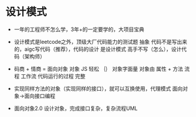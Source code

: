 # 设计模式

- 一年的工程师不怎么学，3年+的一定要学的，大项目宝典
- 设计模式是leetcode之外，顶级大厂代码能力的测试题
    抽象 代码不是写出来的，aigc写代码（推荐），代码的设计
    是设计模式 
    高手不写（怎么），设计代码（架构师）

-  码商 + 情商 = 面向对象
    对象  JS  轻松  ｛｝  对象字面量
    对象由 属性 + 方法
    流程 工作流 代码运行的过程  完整

- 实现同样方法的对象（实现同样的接口），就可以互换使用，代理模式
    面向对象->面向接口编程
- 面向对象2.0 设计对象，完成接口复杂，复杂流程UML